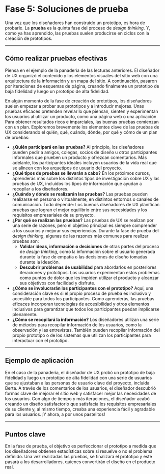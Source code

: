 # Fase 5: Soluciones de prueba

Una vez que los diseñadores han construido un prototipo, es hora de probarlo. La **prueba** es la quinta fase del proceso de *design thinking*. Y, como ya has aprendido, las pruebas suelen producirse en ciclos con la creación de prototipos.

---

## Cómo realizar pruebas efectivas

Piensa en el ejemplo de la panadería de las lecturas anteriores. El diseñador de UX organizó el contenido y los elementos visuales del sitio web con una arquitectura de la información y un mapa del sitio. A continuación, pasaron por iteraciones de esquemas de página, creando finalmente un prototipo de baja fidelidad y luego un prototipo de alta fidelidad.

En algún momento de la fase de creación de prototipos, los diseñadores suelen empezar a probar sus prototipos y a introducir mejoras. Unas pruebas eficaces pretenden revelar lo que piensan, sienten y experimentan los usuarios al utilizar un producto, como una página web o una aplicación. Para obtener resultados ricos e imparciales, las buenas pruebas comienzan con un plan. Exploremos brevemente los elementos clave de las pruebas de UX considerando el quién, qué, cuándo, dónde, por qué y cómo de un plan de pruebas:

* **¿Quién participará en las pruebas?** Al principio, los diseñadores pueden pedir a amigos, colegas, socios de diseño u otros participantes informales que prueben un producto y ofrezcan comentarios. Más adelante, los participantes ideales incluyen usuarios de la vida real que se alineen con los arquetipos de usuario del proyecto.
* **¿Qué tipos de pruebas se llevarán a cabo?** En los próximos cursos, aprenderás más sobre los distintos tipos de investigación sobre UX y las pruebas de UX, incluidos los tipos de información que ayudan a recopilar a los diseñadores.
* **¿Cuándo y dónde se realizarán las pruebas?** Las pruebas pueden realizarse en persona o virtualmente, en distintos entornos o canales de comunicación. Todo depende: Los buenos diseñadores de UX planifican pruebas que logran el mejor equilibrio entre sus necesidades y los requisitos empresariales de su proyecto.
* **¿Por qué se realizan las pruebas?** Las pruebas de UX se realizan por una serie de razones, pero el objetivo principal es siempre comprender a los usuarios y mejorar sus experiencias. Durante la fase de prueba del *design thinking*, algunas de las razones más comunes para realizar pruebas son:
    * **Validar ideas, información o decisiones** de otras partes del proceso de *design thinking*, como la información sobre el usuario generada durante la fase de empatía o las decisiones de diseño tomadas durante la ideación.
    * **Descubrir problemas de usabilidad** para abordarlos en posteriores iteraciones y prototipos. Los usuarios experimentan estos problemas como puntos de dolor que les impiden utilizar el producto y alcanzar sus objetivos con facilidad y disfrute.
* **¿Cómo se involucrarán los participantes con el prototipo?** Aquí, una consideración clave es si el propio proceso de prueba es inclusivo y accesible para todos los participantes. Como aprenderás, las pruebas eficaces incorporan tecnologías de accesibilidad y otros elementos inclusivos para garantizar que todos los participantes puedan implicarse plenamente.
* **¿Cómo se recopilará la información?** Los diseñadores utilizan una serie de métodos para recopilar información de los usuarios, como la observación y las entrevistas. También pueden recopilar información del propio prototipo o de los sistemas que utilizan los participantes para interactuar con el prototipo.

---

## Ejemplo de aplicación

En el caso de la panadería, el diseñador de UX probó un prototipo de baja fidelidad y luego un prototipo de alta fidelidad con una serie de usuarios que se ajustaban a las personas de usuario clave del proyecto, incluida Berta. A través de los comentarios de los usuarios, el diseñador descubrió formas clave de mejorar el sitio web y satisfacer mejor las necesidades de los usuarios. Con algo de tiempo y más iteraciones, el diseñador acabó creando un diseño satisfactorio que satisfacía los requisitos empresariales de su cliente y, al mismo tiempo, creaba una experiencia fácil y agradable para los usuarios. ¡Y ahora, a por unos pastelitos!

---

## Puntos clave

En la fase de prueba, el objetivo es perfeccionar el prototipo a medida que los diseñadores obtienen estadísticas sobre si resuelve o no el problema definido. Una vez realizadas las pruebas, se finalizará el prototipo y este pasará a los desarrolladores, quienes convertirán el diseño en el producto real.
